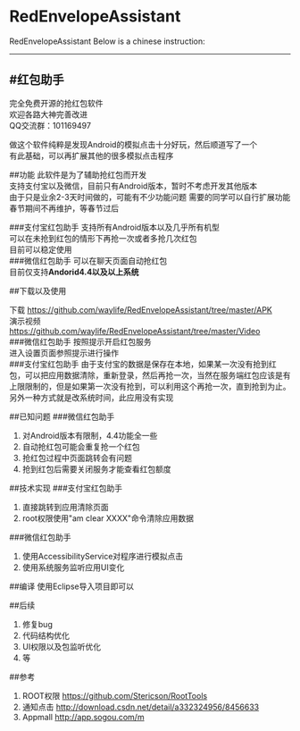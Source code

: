 # RedEnvelopeAssistant
RedEnvelopeAssistant
Below is a chinese instruction:  

---
#红包助手
---
完全免费开源的抢红包软件  
欢迎各路大神完善改进  
QQ交流群：101169497   
   
做这个软件纯粹是发现Android的模拟点击十分好玩，然后顺道写了一个   
有此基础，可以再扩展其他的很多模拟点击程序  

##功能
此软件是为了辅助抢红包而开发  
支持支付宝以及微信，目前只有Android版本，暂时不考虑开发其他版本  
由于只是业余2-3天时间做的，可能有不少功能问题 
需要的同学可以自行扩展功能   
春节期间不再维护，等春节过后  

###支付宝红包助手
支持所有Android版本以及几乎所有机型  
可以在未抢到红包的情形下再抢一次或者多抢几次红包  
目前可以稳定使用  
###微信红包助手
可以在聊天页面自动抢红包  
目前仅支持**Andorid4.4以及以上系统**   
    
##下载以及使用

下载  https://github.com/waylife/RedEnvelopeAssistant/tree/master/APK   
演示视频  https://github.com/waylife/RedEnvelopeAssistant/tree/master/Video   
###微信红包助手
按照提示开启红包服务   
进入设置页面参照提示进行操作  
###支付宝红包助手
由于支付宝的数据是保存在本地，如果某一次没有抢到红包，可以把应用数据清除，重新登录，然后再抢一次，当然在服务端红包应该是有上限限制的，但是如果第一次没有抢到，可以利用这个再抢一次，直到抢到为止。  
另外一种方式就是改系统时间，此应用没有实现  

##已知问题
###微信红包助手
 1. 对Android版本有限制，4.4功能全一些  
 2. 自动抢红包可能会重复抢一个红包  
 3. 抢红包过程中页面跳转会有问题  
 4. 抢到红包后需要关闭服务才能查看红包额度  
 

##技术实现
###支付宝红包助手
1. 直接跳转到应用清除页面
2. root权限使用"am clear XXXX"命令清除应用数据  

###微信红包助手 
1. 使用AccessibilityService对程序进行模拟点击
2. 使用系统服务监听应用UI变化  

##编译
使用Eclipse导入项目即可以   


##后续
1. 修复bug
2. 代码结构优化
3. UI权限以及包监听优化 
4. 等


##参考
1. ROOT权限 https://github.com/Stericson/RootTools  
2. 通知点击 http://download.csdn.net/detail/a332324956/8456633
3. Appmall http://app.sogou.com/m 
